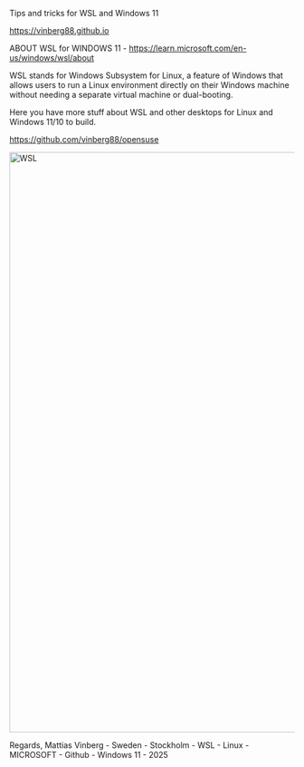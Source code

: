 Tips and tricks for WSL and Windows 11

https://vinberg88.github.io

ABOUT WSL for WINDOWS 11 - https://learn.microsoft.com/en-us/windows/wsl/about

WSL stands for Windows Subsystem for Linux, a feature of Windows that
allows users to run a Linux environment directly on their Windows
machine without needing a separate virtual machine or dual-booting.

Here you have more stuff about WSL and other desktops for Linux and Windows 11/10 to build.

https://github.com/vinberg88/opensuse

<img width="1536" height="1024" alt="WSL" src="https://github.com/user-attachments/assets/c59ae9e6-fdeb-4f0b-be5c-4ede69322ac4" />


Regards,
Mattias Vinberg - Sweden - Stockholm - WSL - Linux - MICROSOFT - Github - Windows 11 - 2025
